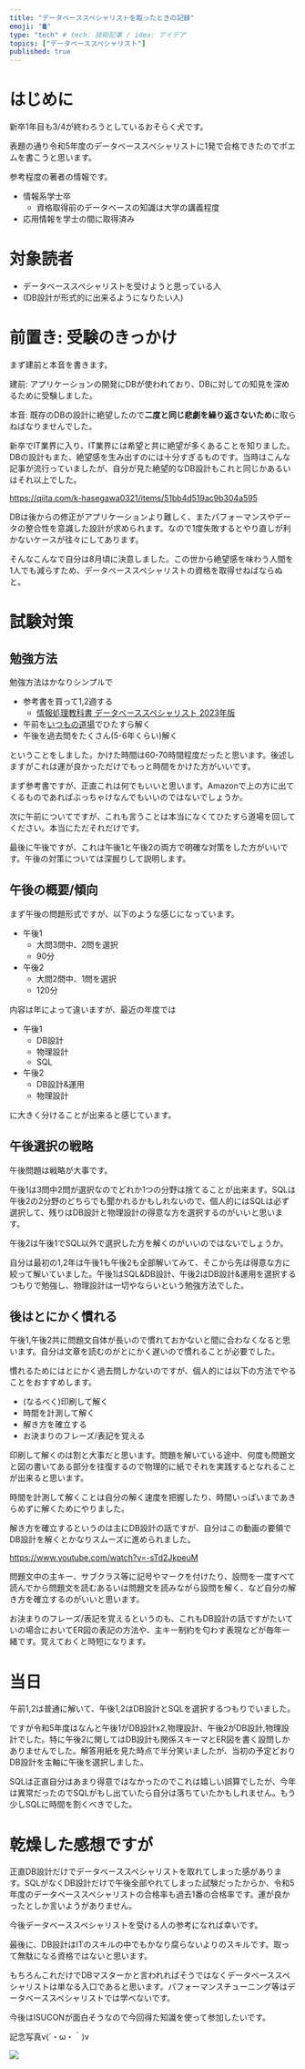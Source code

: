 ```yaml
---
title: "データベーススペシャリストを取ったときの記録"
emoji: "🛢️"
type: "tech" # tech: 技術記事 / idea: アイデア
topics: ["データベーススペシャリスト"]
published: true
---
```


# はじめに
新卒1年目も3/4が終わろうとしているおそらく犬です。

表題の通り令和5年度のデータベーススペシャリストに1発で合格できたのでポエムを書こうと思います。

参考程度の著者の情報です。
- 情報系学士卒
    - 資格取得前のデータベースの知識は大学の講義程度
- 応用情報を学士の間に取得済み

# 対象読者
- データベーススペシャリストを受けようと思っている人
- (DB設計が形式的に出来るようになりたい人)

# 前置き: 受験のきっかけ
まず建前と本音を書きます。

建前: アプリケーションの開発にDBが使われており、DBに対しての知見を深めるために受験しました。

本音: 既存のDBの設計に絶望したので**二度と同じ悲劇を繰り返さないため**に取らねばなりませんでした。

新卒でIT業界に入り、IT業界には希望と共に絶望が多くあることを知りました。DBの設計もまた、絶望感を生み出すのには十分すぎるものです。当時はこんな記事が流行っていましたが、自分が見た絶望的なDB設計もこれと同じかあるいはそれ以上でした。

https://qiita.com/k-hasegawa0321/items/51bb4d519ac9b304a595

DBは後からの修正がアプリケーションより難しく、またパフォーマンスやデータの整合性を意識した設計が求められます。なので1度失敗するとやり直しが利かないケースが往々にしてあります。

そんなこんなで自分は8月頃に決意しました。この世から絶望感を味わう人間を1人でも減らすため、データベーススペシャリストの資格を取得せねばならぬと。

# 試験対策
## 勉強方法
勉強方法はかなりシンプルで

- 参考書を買って1,2週する
    - [情報処理教科書 データベーススペシャリスト 2023年版](https://www.amazon.co.jp/%E6%83%85%E5%A0%B1%E5%87%A6%E7%90%86%E6%95%99%E7%A7%91%E6%9B%B8-%E3%83%87%E3%83%BC%E3%82%BF%E3%83%99%E3%83%BC%E3%82%B9%E3%82%B9%E3%83%9A%E3%82%B7%E3%83%A3%E3%83%AA%E3%82%B9%E3%83%88-2023%E5%B9%B4%E7%89%88-IT%E3%81%AE%E3%83%97%E3%83%AD46/dp/4798179914/ref=sr_1_1?adgrpid=145749373430&gclid=Cj0KCQiA7aSsBhCiARIsALFvovxHIrsPl4VNWFMmbcT4pLPnS3a-p_Pf7kvyBfoD-O97EmfHVL31u9QaAjCpEALw_wcB&hvadid=679099983821&hvdev=c&hvlocphy=1009312&hvnetw=g&hvqmt=e&hvrand=6611646076639755199&hvtargid=kwd-337671397132&hydadcr=26610_11789335&jp-ad-ap=0&keywords=%E3%83%87%E3%83%BC%E3%82%BF%E3%83%99%E3%83%BC%E3%82%B9%E3%82%B9%E3%83%9A%E3%82%B7%E3%83%A3%E3%83%AA%E3%82%B9%E3%83%88+%E5%8F%82%E8%80%83%E6%9B%B8&qid=1703513114&sr=8-1)
- 午前を[いつもの道場](https://www.db-siken.com/dbkakomon.php)でひたすら解く
- 午後を過去問をたくさん(5-6年くらい)解く

ということをしました。かけた時間は60-70時間程度だったと思います。後述しますがこれは運が良かっただけでもっと時間をかけた方がいいです。

まず参考書ですが、正直これは何でもいいと思います。Amazonで上の方に出てくるものであればぶっちゃけなんでもいいのではないでしょうか。

次に午前についてですが、これも言うことは本当になくてひたすら道場を回してください。本当にただそれだけです。

最後に午後ですが、これは午後1と午後2の両方で明確な対策をした方がいいです。午後の対策については深掘りして説明します。

## 午後の概要/傾向
まず午後の問題形式ですが、以下のような感じになっています。

- 午後1
    - 大問3問中、2問を選択
    - 90分
- 午後2
    - 大問2問中、1問を選択
    - 120分

内容は年によって違いますが、最近の年度では
- 午後1
    - DB設計
    - 物理設計
    - SQL
- 午後2
    - DB設計&運用
    - 物理設計

に大きく分けることが出来ると感じています。

## 午後選択の戦略
午後問題は戦略が大事です。

午後1は3問中2問が選択なのでどれか1つの分野は捨てることが出来ます。SQLは午後2の2分野のどちらでも聞かれるかもしれないので、個人的にはSQLは必ず選択して、残りはDB設計と物理設計の得意な方を選択するのがいいと思います。

午後2は午後1でSQL以外で選択した方を解くのがいいのではないでしょうか。

自分は最初の1,2年は午後1も午後2も全部解いてみて、そこから先は得意な方に絞って解いていました。午後1はSQL&DB設計、午後2はDB設計&運用を選択するつもりで勉強し、物理設計は一切やならいという勉強方法でした。

## 後はとにかく慣れる
午後1,午後2共に問題文自体が長いので慣れておかないと間に合わなくなると思います。自分は文章を読むのがとにかく遅いので慣れることが必要でした。

慣れるためにはとにかく過去問しかないのですが、個人的には以下の方法でやることをおすすめします。
- (なるべく)印刷して解く
- 時間を計測して解く
- 解き方を確立する
- お決まりのフレーズ/表記を覚える

印刷して解くのは割と大事だと思います。問題を解いている途中、何度も問題文と図の書いてある部分を往復するので物理的に紙でそれを実践するとなれることが出来ると思います。

時間を計測して解くことは自分の解く速度を把握したり、時間いっぱいまであきらめずに解くためにやりました。

解き方を確立するというのは主にDB設計の話ですが、自分はこの動画の要領でDB設計を解くとかなりスムーズに進められました。

https://www.youtube.com/watch?v=-sTd2JkpeuM

問題文中の主キー、サブクラス等に記号やマークを付けたり、設問を一度すべて読んでから問題文を読むあるいは問題文を読みながら設問を解く、など自分の解き方を確立するのがいいと思います。

お決まりのフレーズ/表記を覚えるというのも、これもDB設計の話ですがたいていの場合においてER図の表記の方法や、主キー制約を匂わす表現などが毎年一緒です。覚えておくと時短になります。

# 当日
午前1,2は普通に解いて、午後1,2はDB設計とSQLを選択するつもりでいました。

ですが令和5年度はなんと午後1がDB設計x2,物理設計、午後2がDB設計,物理設計でした。特に午後2に関してはDB設計も関係スキーマとER図を書く設問しかありませんでした。解答用紙を見た時点で半分笑いましたが、当初の予定どおりDB設計を主軸に午後を選択しました。

SQLは正直自分はあまり得意ではなかったのでこれは嬉しい誤算でしたが、今年は異常だったのでSQLがもし出ていたら自分は落ちていたかもしれません。もう少しSQLに時間を割くべきでした。

# 乾燥した感想ですが
正直DB設計だけでデータベーススペシャリストを取れてしまった感があります。SQLがなくDB設計だけで午後全部やれてしまった試験だったからか、令和5年度のデータベーススペシャリストの合格率も過去1番の合格率です。運が良かったとしか言いようがありません。

今後データベーススペシャリストを受ける人の参考になれば幸いです。

最後に、DB設計はITのスキルの中でもかなり腐らないよりのスキルです。取って無駄になる資格ではないと思います。

もちろんこれだけでDBマスターかと言われればそうではなくデータベーススペシャリストは単なる入口であると思います。パフォーマンスチューニング等はデータベーススペシャリストでは学べないです。

今後はISUCONが面白そうなので今回得た知識を使って参加したいです。

記念写真v(´・ω・｀)v

![](/images/cbcab104943497/2023-12-26-00-07-28.png)
